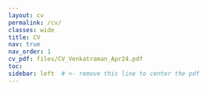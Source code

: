 ```yaml
---
layout: cv
permalink: /cv/
classes: wide
title: CV
nav: true
nav_order: 1
cv_pdf: files/CV_Venkatraman_Apr24.pdf
toc:
sidebar: left  # <- remove this line to center the pdf
---
```

